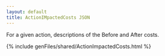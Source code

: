 ```yaml
---
layout: default
title: ActionIMpactedCosts JSON
---
```


For a given action, descriptions of the Before and After costs.


{% include genFiles/shared/ActionImpactedCosts.html %}
